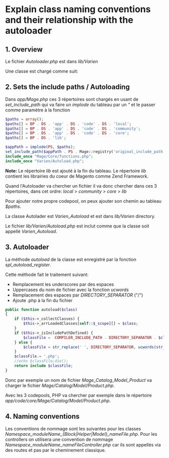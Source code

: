 # Explain class naming conventions and their relationship with the autoloader

## 1. Overview

Le fichier *Autoloader.php* est dans *lib/Varien*

Une classe est chargé comme suit:


## 2. Sets the include paths / Autoloading

Dans *app/Mage.php* ces 3 répertoires sont chargés en usant de *set_include_path* qui va faire un *implode* du tableau par un *"* et le passer comme paramètre à la fonction

```php
$paths = array();
$paths[] = BP . DS . 'app' . DS . 'code' . DS . 'local';
$paths[] = BP . DS . 'app' . DS . 'code' . DS . 'community';
$paths[] = BP . DS . 'app' . DS . 'code' . DS . 'core';
$paths[] = BP . DS . 'lib';

$appPath = implode(PS, $paths);
set_include_path($appPath . PS . Mage::registry('original_include_path'));
include_once "Mage/Core/functions.php";
include_once "Varien/Autoload.php";
```

**Note:** Le répertoire *lib* est ajouté à la fin du tableau. Le répertoire *lib* contient les librairies du coeur de Magento comme Zend Framework.

Quand l'Autoloader va chercher un fichier il va donc chercher dans ces 3 répertoires, dans cet ordre: *local* > *community* > *core* > *lib*

Pour ajouter notre propre codepool, on peux ajouter son chemin au tableau *$paths*.

La classe Autolader est *Varien_Autoload* et est dans *lib/Varien* directory.

Le fichier *lib/Varien/Autoload.php* est inclut comme que la classe soit appellé *Varien_Autoload*.


## 3. Autoloader

La méthode *autoload* de la classe est enregistré par la fonction *spl_autoload_register*.

Cette méthode fait le traitement suivant:

- Remplacement les underscores par des espaces
- Uppercases du nom de fichier avec la fonction *ucwords*
- Remplacement des espaces par *DIRECTORY_SEPARATOR* ("/")
- Ajoute .php à la fin du fichier

```php
public function autoload($class)
{
    if ($this->_collectClasses) {
        $this->_arrLoadedClasses[self::$_scope][] = $class;
    }
    if ($this->_isIncludePathDefined) {
        $classFile =  COMPILER_INCLUDE_PATH . DIRECTORY_SEPARATOR . $class;
    } else {
        $classFile = str_replace(' ', DIRECTORY_SEPARATOR, ucwords(str_replace('_', ' ', $class)));
    }
    $classFile.= '.php';
    //echo $classFile;die();
    return include $classFile;
}
```

Donc par exemple un nom de fichier *Mage_Catalog_Model_Product* va charger le fichier *Mage/Catalog/Model/Product.php*.

Avec les 3 codepools, PHP va chercher par exemple dans le répertoire *app/code/core/Mage/Catalog/Model/Product.php*.

## 4. Naming conventions

Les conventions de nommage sont les suivantes pour les classes *Namespace_moduleName_{Block|Helper|Model}_nameFile.php*.
Pour les controllers on utilisera une convention de nommage *Namespace_moduleName_nameFileController.php* car ils sont appellés via des routes et pas par le cheminement classique.
